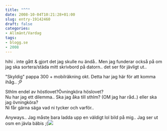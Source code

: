 ```yaml
---
title: "^^"
date: 2008-10-04T10:21:28+01:00
slug: entry-19142460
draft: false
categories:
- Allmänt/Vardag
tags:
- blogg.se
- 2008
---
```

hihi . inte gått & gjort det jag skulle nu ändå.. Men jag funderar också på om jag ska sortera/städa mitt skrivbord på datorn.. det ser för jävligt ut..  
  
"Skyldig" pappa 300 + mobilräkning okt. Detta har jag här för att komma ihåg.. ;P  
  
Sthlm endel av höstlovet?Övningköra höslovet?  
Nu har jag ett dilemma.. Ska jag åka till sthlm? (OM jag har råd..) eller ska jag övningköra?  
Ni får gärna säga vad ni tycker och varför..  
  
  
Anyways.. Jag måste bara ladda upp en väldigt lol bild på mig.. Jag ser ut osm en jävla bäbis ;(![](/assets/images/blogg.se/lawl-its-mee_18445380.jpg)